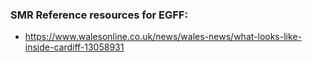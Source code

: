 ### SMR Reference resources for EGFF:
- https://www.walesonline.co.uk/news/wales-news/what-looks-like-inside-cardiff-13058931
